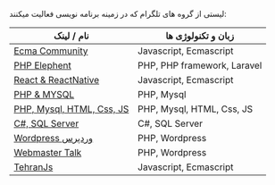 لیستی از گروه های تلگرام که در زمینه برنامه نویسی فعالیت میکنند:

نام / لینک | زبان و تکنولوژی ها
 --- | ---
[Ecma Community](https://t.me/joinchat/BlYEGUQU_figrg60_yTujg) | Javascript, Ecmascript
[PHP Elephent](https://t.me/joinchat/BlYEGT9D614i8VhQW-N7SA) | PHP, PHP framework, Laravel
[React & ReactNative](https://telegram.me/joinchat/D8jLp0D27irx4rjq2j88xw) | Javascript, Ecmascript
[PHP & MYSQL](https://t.me/joinchat/DdVnn0IEVk8KZVMcyedHDw) | PHP, Mysql
[PHP, Mysql, HTML, Css, JS](https://t.me/joinchat/DVsKJUCXYML697Y7j8qIvA) | PHP, Mysql, HTML, Css, JS
[C#, SQL Server](https://t.me/joinchat/DVsKJUA_HYiQYIM33XTiCQ) | C#, SQL Server
[Wordpress وردپرس](https://telegram.me/joinchat/AAAAADwGOy4VdSMS4lmtcA) | PHP, Wordpress
[Webmaster Talk](https://t.me/joinchat/A0JWp089GfT3g3YpQMnN5w) | PHP, Wordpress
[TehranJs](t.me/joinchat/Bh_YBzuurkvnTZ1Z01BsvQ) | Javascript, Ecmascript
